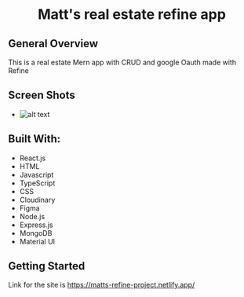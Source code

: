 <h1 align="center">Matt's real estate refine app</h1>

</div>

## General Overview

This is a real estate Mern app with CRUD and google Oauth made with Refine


## Screen Shots

* ![alt text](https://i.imgur.com/pzg3XzZ.png)



## Built With:

- React.js
- HTML
- Javascript
- TypeScript
- CSS
- Cloudinary
- Figma
- Node.js 
- Express.js
- MongoDB
- Material UI




## Getting Started

Link for the site is https://matts-refine-project.netlify.app/

